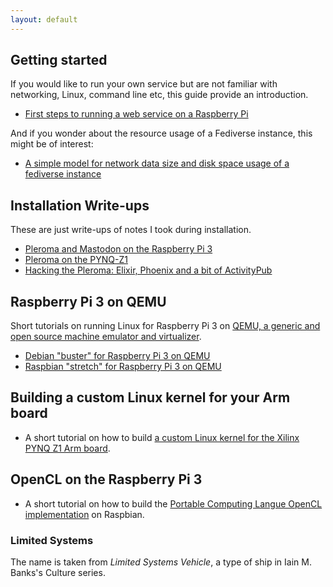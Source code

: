 ```yaml
---
layout: default
---
```


## Getting started 

If you would like to run your own service but are not familiar with networking, Linux, command line etc, this guide provide an introduction. 

* [First steps to running a web service on a Raspberry Pi](https://github.com/wimvanderbauwhede/limited-systems/wiki/First-steps-to-running-a-web-service-on-a-Raspberry-Pi)

And if you wonder about the resource usage of a Fediverse instance, this might be of interest:

* [A simple model for network data size and disk space usage of a fediverse instance](https://github.com/wimvanderbauwhede/limited-systems/wiki/A-simple-model-for-network-data-size-and-disk-space-usage-of-a-fediverse-instance)

## Installation Write-ups

These are just write-ups of notes I took during installation.

* [Pleroma and Mastodon on the Raspberry Pi 3](https://github.com/wimvanderbauwhede/limited-systems/wiki/Pleroma-and-Mastodon-on-the-Raspberry-Pi-3)
* [Pleroma on the PYNQ-Z1](https://github.com/wimvanderbauwhede/limited-systems/wiki/Pleroma-on-the-PYNQ-Z1)
* [Hacking the Pleroma: Elixir, Phoenix and a bit of ActivityPub](https://github.com/wimvanderbauwhede/limited-systems/wiki/Hacking-the-Pleroma:-Elixir,-Phoenix-and-a-bit-of-ActivityPub)

## Raspberry Pi 3 on QEMU

Short tutorials on running Linux for Raspberry Pi 3 on [QEMU, a generic and open source machine emulator and virtualizer](https://www.qemu.org/).

* [Debian "buster" for Raspberry Pi 3 on QEMU](https://github.com/wimvanderbauwhede/limited-systems/wiki/Debian-%22buster%22-for-Raspberry-Pi-3-on-QEMU)
* [Raspbian "stretch" for Raspberry Pi 3 on QEMU](https://github.com/wimvanderbauwhede/limited-systems/wiki/Raspbian-%22stretch%22-for-Raspberry-Pi-3-on-QEMU)

## Building a custom Linux kernel for your Arm board

* A short tutorial on how to build [a custom Linux kernel for the Xilinx PYNQ Z1 Arm board](https://github.com/wimvanderbauwhede/limited-systems/wiki/Building-a-Linux-kernel-for-the--Xilinx-PYNQ-Z1-Arm-board). <!-- -->

## OpenCL on the Raspberry Pi 3

* A short tutorial on how to build the [Portable Computing Langue OpenCL implementation](https://github.com/wimvanderbauwhede/limited-systems/wiki/Installing-OpenCL--on-the-Raspberry-Pi-3) on Raspbian.

### Limited Systems

The name is taken from _Limited Systems Vehicle_, a type of ship in Iain M. Banks's Culture series.
